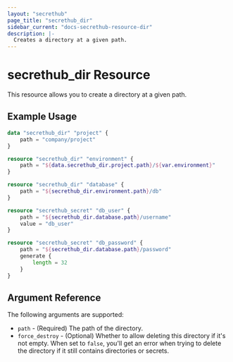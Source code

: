 ```yaml
---
layout: "secrethub"
page_title: "secrethub_dir"
sidebar_current: "docs-secrethub-resource-dir"
description: |-
  Creates a directory at a given path.
---
```


# secrethub_dir Resource

This resource allows you to create a directory at a given path.

## Example Usage

```terraform
data "secrethub_dir" "project" {
    path = "company/project"
}

resource "secrethub_dir" "environment" {
    path = "${data.secrethub_dir.project.path}/${var.environment}"
}

resource "secrethub_dir" "database" {
    path = "${secrethub_dir.environment.path}/db"
}

resource "secrethub_secret" "db_user" {
    path = "${secrethub_dir.database.path}/username"
    value = "db_user"
}

resource "secrethub_secret" "db_password" {
    path = "${secrethub_dir.database.path}/password"
    generate {
        length = 32
    }
}
```

## Argument Reference

The following arguments are supported:

* `path` - (Required) The path of the directory.
* `force_destroy` - (Optional) Whether to allow deleting this directory if it's not empty. When set to `false`, you'll get an error when trying to delete the directory if it still contains directories or secrets.
